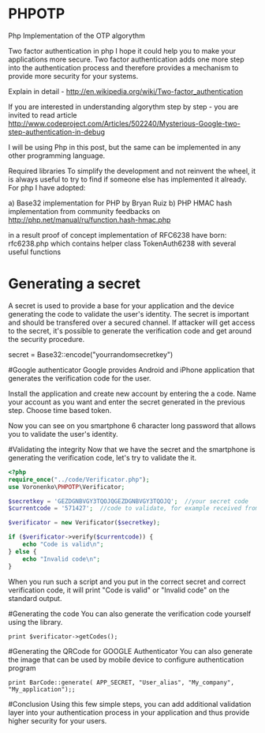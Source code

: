PHPOTP
======

Php Implementation of the OTP algorythm

Two factor authentication in php
I hope it could help you to make your applications more secure. Two factor authentication adds one more step into the authentication process and therefore provides a mechanism to provide more security for your systems.

Explain in detail - http://en.wikipedia.org/wiki/Two-factor_authentication

If you are interested in understanding algorythm step by step - you are invited to read article http://www.codeproject.com/Articles/502240/Mysterious-Google-two-step-authentication-in-debug

I will be using Php in this post, but the same can be implemented in any other programming language.

Required libraries
To simplify the development and not reinvent the wheel, it is always useful to try to find if someone else has implemented it already. For php I have adopted: 

a) Base32 implementation for PHP by Bryan Ruiz
b) PHP HMAC hash implementation from community feedbacks on http://php.net/manual/ru/function.hash-hmac.php

in a result proof of concept implementation of RFC6238 have born: 
rfc6238.php which contains helper class TokenAuth6238 with several useful functions

# Generating a secret
A secret is used to provide a base for your application and the device generating the code to validate the user's identity. The secret is important and should be transfered over a secured channel. If attacker will get access to the secret, it's possible to generate the verification code and get around the security procedure.

secret = Base32::encode("yourrandomsecretkey")

#Google authenticator
Google provides Android and iPhone application that generates the verification code for the user.

Install the application and create new account by entering the a code. Name your account as you want and enter the secret generated in the previous step. Choose time based token.

Now you can see on you smartphone 6 character long password that allows you to validate the user's identity.

#Validating the integrity
Now that we have the secret and the smartphone is generating the verification code, let's try to validate the it.

```php
<?php
require_once("../code/Verificator.php");
use Voronenko\PHPOTP\Verificator;

$secretkey = 'GEZDGNBVGY3TQOJQGEZDGNBVGY3TQOJQ';  //your secret code
$currentcode = '571427';  //code to validate, for example received from device

$verificator = new Verificator($secretkey);

if ($verificator->verify($currentcode)) {
    echo "Code is valid\n";
} else {
    echo "Invalid code\n";
}
```

When you run such a script and you put in the correct secret and correct verification code, it will print "Code is valid" or "Invalid code" on the standard output.

#Generating the code
You can also generate the verification code yourself using the library.

```print $verificator->getCodes();```


#Generating the QRCode for GOOGLE Authenticator
You can also generate the image that can be used by mobile device to configure authentication program

```print BarCode::generate( APP_SECRET, "User_alias", "My_company", "My_application");;```

#Conclusion
Using this few simple steps, you can add additional validation layer into your authentication process in your application and thus provide higher security for your users.

